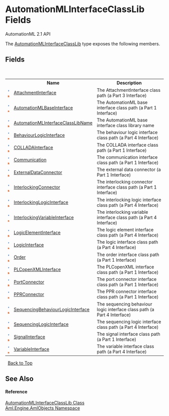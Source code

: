 # AutomationMLInterfaceClassLib Fields
AutomationML 2.1 API 

The <a href="T_Aml_Engine_AmlObjects_AutomationMLInterfaceClassLib">AutomationMLInterfaceClassLib</a> type exposes the following members.


## Fields
&nbsp;<table><tr><th></th><th>Name</th><th>Description</th></tr><tr><td>![Public field](media/pubfield.gif "Public field")![Static member](media/static.gif "Static member")</td><td><a href="F_Aml_Engine_AmlObjects_AutomationMLInterfaceClassLib_AttachmentInterface">AttachmentInterface</a></td><td>
The AttachmentInterface class path (a Part 3 Interface)</td></tr><tr><td>![Public field](media/pubfield.gif "Public field")![Static member](media/static.gif "Static member")</td><td><a href="F_Aml_Engine_AmlObjects_AutomationMLInterfaceClassLib_AutomationMLBaseInterface">AutomationMLBaseInterface</a></td><td>
The AutomationML base interface class path (a Part 1 Interface)</td></tr><tr><td>![Public field](media/pubfield.gif "Public field")![Static member](media/static.gif "Static member")</td><td><a href="F_Aml_Engine_AmlObjects_AutomationMLInterfaceClassLib_AutomationMLInterfaceClassLibName">AutomationMLInterfaceClassLibName</a></td><td>
The AutomationML base interface class library name</td></tr><tr><td>![Public field](media/pubfield.gif "Public field")![Static member](media/static.gif "Static member")</td><td><a href="F_Aml_Engine_AmlObjects_AutomationMLInterfaceClassLib_BehaviourLogicInterface">BehaviourLogicInterface</a></td><td>
The behaviour logic interface class path (a Part 4 Interface)</td></tr><tr><td>![Public field](media/pubfield.gif "Public field")![Static member](media/static.gif "Static member")</td><td><a href="F_Aml_Engine_AmlObjects_AutomationMLInterfaceClassLib_COLLADAInterface">COLLADAInterface</a></td><td>
The COLLADA interface class path (a Part 1 Interface)</td></tr><tr><td>![Public field](media/pubfield.gif "Public field")![Static member](media/static.gif "Static member")</td><td><a href="F_Aml_Engine_AmlObjects_AutomationMLInterfaceClassLib_Communication">Communication</a></td><td>
The communication interface class path (a Part 1 Interface)</td></tr><tr><td>![Public field](media/pubfield.gif "Public field")![Static member](media/static.gif "Static member")</td><td><a href="F_Aml_Engine_AmlObjects_AutomationMLInterfaceClassLib_ExternalDataConnector">ExternalDataConnector</a></td><td>
The external data connector (a Part 1 Interface)</td></tr><tr><td>![Public field](media/pubfield.gif "Public field")![Static member](media/static.gif "Static member")</td><td><a href="F_Aml_Engine_AmlObjects_AutomationMLInterfaceClassLib_InterlockingConnector">InterlockingConnector</a></td><td>
The interlocking connector interface class path (a Part 1 Interface)</td></tr><tr><td>![Public field](media/pubfield.gif "Public field")![Static member](media/static.gif "Static member")</td><td><a href="F_Aml_Engine_AmlObjects_AutomationMLInterfaceClassLib_InterlockingLogicInterface">InterlockingLogicInterface</a></td><td>
The interlocking logic interface class path (a Part 4 Interface)</td></tr><tr><td>![Public field](media/pubfield.gif "Public field")![Static member](media/static.gif "Static member")</td><td><a href="F_Aml_Engine_AmlObjects_AutomationMLInterfaceClassLib_InterlockingVariableInterface">InterlockingVariableInterface</a></td><td>
The interlocking variable interface class path (a Part 4 Interface)</td></tr><tr><td>![Public field](media/pubfield.gif "Public field")![Static member](media/static.gif "Static member")</td><td><a href="F_Aml_Engine_AmlObjects_AutomationMLInterfaceClassLib_LogicElementInterface">LogicElementInterface</a></td><td>
The logic element interface class path (a Part 4 Interface)</td></tr><tr><td>![Public field](media/pubfield.gif "Public field")![Static member](media/static.gif "Static member")</td><td><a href="F_Aml_Engine_AmlObjects_AutomationMLInterfaceClassLib_LogicInterface">LogicInterface</a></td><td>
The logic interface class path (a Part 4 Interface)</td></tr><tr><td>![Public field](media/pubfield.gif "Public field")![Static member](media/static.gif "Static member")</td><td><a href="F_Aml_Engine_AmlObjects_AutomationMLInterfaceClassLib_Order">Order</a></td><td>
The order interface class path (a Part 1 Interface)</td></tr><tr><td>![Public field](media/pubfield.gif "Public field")![Static member](media/static.gif "Static member")</td><td><a href="F_Aml_Engine_AmlObjects_AutomationMLInterfaceClassLib_PLCopenXMLInterface">PLCopenXMLInterface</a></td><td>
The PLCopenXML interface class path (a Part 1 Interface)</td></tr><tr><td>![Public field](media/pubfield.gif "Public field")![Static member](media/static.gif "Static member")</td><td><a href="F_Aml_Engine_AmlObjects_AutomationMLInterfaceClassLib_PortConnector">PortConnector</a></td><td>
The port connector interface class path (a Part 1 Interface)</td></tr><tr><td>![Public field](media/pubfield.gif "Public field")![Static member](media/static.gif "Static member")</td><td><a href="F_Aml_Engine_AmlObjects_AutomationMLInterfaceClassLib_PPRConnector">PPRConnector</a></td><td>
The PPR connector interface class path (a Part 1 Interface)</td></tr><tr><td>![Public field](media/pubfield.gif "Public field")![Static member](media/static.gif "Static member")</td><td><a href="F_Aml_Engine_AmlObjects_AutomationMLInterfaceClassLib_SequencingBehaviourLogicInterface">SequencingBehaviourLogicInterface</a></td><td>
The sequencing behaviour logic interface class path (a Part 4 Interface)</td></tr><tr><td>![Public field](media/pubfield.gif "Public field")![Static member](media/static.gif "Static member")</td><td><a href="F_Aml_Engine_AmlObjects_AutomationMLInterfaceClassLib_SequencingLogicInterface">SequencingLogicInterface</a></td><td>
The sequencing logic interface class path (a Part 4 Interface)</td></tr><tr><td>![Public field](media/pubfield.gif "Public field")![Static member](media/static.gif "Static member")</td><td><a href="F_Aml_Engine_AmlObjects_AutomationMLInterfaceClassLib_SignalInterface">SignalInterface</a></td><td>
The signal interface class path (a Part 1 Interface)</td></tr><tr><td>![Public field](media/pubfield.gif "Public field")![Static member](media/static.gif "Static member")</td><td><a href="F_Aml_Engine_AmlObjects_AutomationMLInterfaceClassLib_VariableInterface">VariableInterface</a></td><td>
The variable interface class path (a Part 4 Interface)</td></tr></table>&nbsp;
<a href="#automationmlinterfaceclasslib-fields">Back to Top</a>

## See Also


#### Reference
<a href="T_Aml_Engine_AmlObjects_AutomationMLInterfaceClassLib">AutomationMLInterfaceClassLib Class</a><br /><a href="N_Aml_Engine_AmlObjects">Aml.Engine.AmlObjects Namespace</a><br />